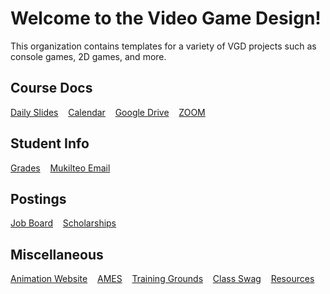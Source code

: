 # Welcome to the Video Game Design!

This organization contains templates for a variety of VGD projects such as console games, 2D games, and more.

## Course Docs

[Daily Slides]() &nbsp;&nbsp;
[Calendar]() &nbsp;&nbsp;
[Google Drive](https://drive.google.com/drive/folders/1JLJOiYi6H8KVVI7T1DeuK21Kl3Sjkufd?usp=sharing) &nbsp;&nbsp;
[ZOOM]() &nbsp;&nbsp;

## Student Info

[Grades]() &nbsp;&nbsp;
[Mukilteo Email]() &nbsp;&nbsp;

## Postings

[Job Board]() &nbsp;&nbsp;
[Scholarships]() &nbsp;&nbsp;

## Miscellaneous

[Animation Website](https://sites.google.com/view/anisisc) &nbsp;&nbsp;
[AMES]() &nbsp;&nbsp;
[Training Grounds]() &nbsp;&nbsp;
[Class Swag]() &nbsp;&nbsp;
[Resources]() &nbsp;&nbsp;

